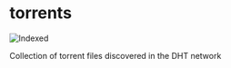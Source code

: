 torrents 
========
![Indexed](https://img.shields.io/badge/indexed-201456-blue)

Collection of torrent files discovered in the DHT network
